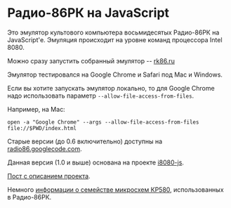Радио-86РК на JavaScript
========================

Это эмулятор культового компьютера восьмидесятых Радио-86РК на JavaScript'е.
Эмуляция происходит на уровне команд процессора Intel 8080.

Можно сразу запустить собранный эмулятор -- [rk86.ru][]

[rk86.ru]: http://rk86.ru/

Эмулятор тестировался на Google Chrome и Safari под Mac и Windows.

Если вы хотите запускать эмулятор локально, то для Google Chrome надо
использовать параметр `--allow-file-access-from-files`.

Например, на Mac:

    open -a "Google Chrome" --args --allow-file-access-from-files file://$PWD/index.html

Старые версии (до 0.6 включительно) доступны на [radio86.googlecode.com][].

[radio86.googlecode.com]: http://radio86.googlecode.com 

Данная версия (1.0 и выше) основана на проекте [i8080-js][].

[i8080-js]: http://github.com/begoon/i8080-js/

[Пост с описанием проекта][].

[Пост с описанием проекта]: http://demin.ws/blog/russian/2012/10/04/rk86-js/

Немного [информации о семействе микросхем КР580][],
использованных в Радио-86РК.

[информации о семействе микросхем КР580]: http://demin.ws/projects/radio86/info/kr580/
